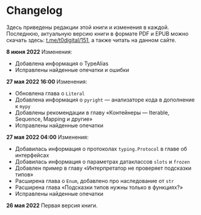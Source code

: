 # Changelog

Здесь приведены редакции этой книги и изменения в каждой. Последнюю, актуальную версию книги в формате PDF и EPUB можно скачать здесь: [t.me/t0digital/151](t.me/t0digital/151), а также читать на данном сайте.

**8 июня 2022** Изменения:

* Добавлена информация о TypeAlias
* Исправлены найденные опечатки и ошибки


**27 мая 2022 16:00** Изменения:

* Обновлена глава о `Literal`
* Добавлена информация о `pyright` — анализаторе кода в дополнение к `mypy`
* Добавлены рекомендации в главу «Контейнеры — Iterable, Sequence, Mapping и другие»
* Исправлены найденные опечатки

**27 мая 2022 04:00** Изменения:

* Добавилась информация о протоколах `typing.Protocol` в главе об интерфейсах
* Добавилась информация о параметрах датаклассов `slots` и `frozen`
* Добавлен пример в главу «Интерпретатор не проверяет подсказки типов»
* Расширена глава о `Enum`, добавлено про наследование от `str`
* Расширена глава «Подсказки типов нужны только в функциях?»
* Исправлены найденные опечатки

**26 мая 2022** Первая версия книги.
